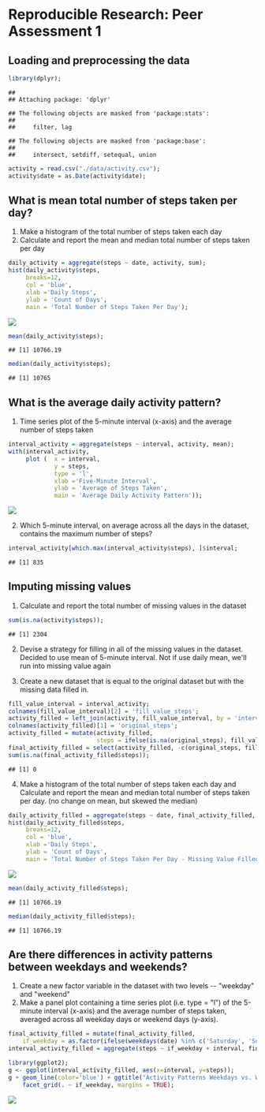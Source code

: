 # Reproducible Research: Peer Assessment 1


## Loading and preprocessing the data

```r
library(dplyr);
```

```
## 
## Attaching package: 'dplyr'
```

```
## The following objects are masked from 'package:stats':
## 
##     filter, lag
```

```
## The following objects are masked from 'package:base':
## 
##     intersect, setdiff, setequal, union
```

```r
activity = read.csv("./data/activity.csv");
activity$date = as.Date(activity$date);
```

## What is mean total number of steps taken per day?

1. Make a histogram of the total number of steps taken each day
2. Calculate and report the mean and median total number of steps taken per day

```r
daily_activity = aggregate(steps ~ date, activity, sum);
hist(daily_activity$steps, 
     breaks=12,
     col = 'blue',
     xlab ='Daily Steps',
     ylab = 'Count of Days',
     main = 'Total Number of Steps Taken Per Day');
```

![](PA1_template_files/figure-html/mean_per_day-1.png)<!-- -->

```r
mean(daily_activity$steps);
```

```
## [1] 10766.19
```

```r
median(daily_activity$steps);
```

```
## [1] 10765
```

## What is the average daily activity pattern?
1. Time series plot of the 5-minute interval (x-axis) and the average number of steps taken



```r
interval_activity = aggregate(steps ~ interval, activity, mean);
with(interval_activity, 
     plot (  x = interval,
             y = steps, 
             type = 'l',
             xlab ='Five-Minute Interval',
             ylab = 'Average of Steps Taken',
             main = 'Average Daily Activity Pattern'));
```

![](PA1_template_files/figure-html/daily_pattern-1.png)<!-- -->

2. Which 5-minute interval, on average across all the days in the dataset, contains the maximum number of steps?

```r
interval_activity[which.max(interval_activity$steps), ]$interval;
```

```
## [1] 835
```

## Imputing missing values
1. Calculate and report the total number of missing values in the dataset

```r
sum(is.na(activity$steps));
```

```
## [1] 2304
```

2. Devise a strategy for filling in all of the missing values in the dataset. 
Decided to use mean of 5-minute interval.  Not if use daily mean, we'll run into missing value again

3. Create a new dataset that is equal to the original dataset but with the missing data filled in.

```r
fill_value_interval = interval_activity;
colnames(fill_value_interval)[2] = 'fill_value_steps';
activity_filled = left_join(activity, fill_value_interval, by = 'interval');
colnames(activity_filled)[1] = 'original_steps';
activity_filled = mutate(activity_filled, 
                         steps = ifelse(is.na(original_steps), fill_value_steps, original_steps));
final_activity_filled = select(activity_filled, -c(original_steps, fill_value_steps));
sum(is.na(final_activity_filled$steps));
```

```
## [1] 0
```

4. Make a histogram of the total number of steps taken each day 
and Calculate and report the mean and median total number of steps taken per day.
(no change on mean, but skewed the median)

```r
daily_activity_filled = aggregate(steps ~ date, final_activity_filled, sum);
hist(daily_activity_filled$steps, 
     breaks=12,
     col = 'blue',
     xlab ='Daily Steps',
     ylab = 'Count of Days',
     main = 'Total Number of Steps Taken Per Day - Missing Value Filled');
```

![](PA1_template_files/figure-html/missing_4-1.png)<!-- -->

```r
mean(daily_activity_filled$steps);
```

```
## [1] 10766.19
```

```r
median(daily_activity_filled$steps);
```

```
## [1] 10766.19
```


## Are there differences in activity patterns between weekdays and weekends?
1. Create a new factor variable in the dataset with two levels -- "weekday" and "weekend"
2. Make a panel plot containing a time series plot (i.e. type = "l") of the 5-minute interval (x-axis) 
  and the average number of steps taken, averaged across all weekday days or weekend days (y-axis).

```r
final_activity_filled = mutate(final_activity_filled, 
    if_weekday = as.factor(ifelse(weekdays(date) %in% c('Saturday', 'Sunday'), 'weekend', 'weekday')));
interval_activity_filled = aggregate(steps ~ if_weekday + interval, final_activity_filled, mean);

library(ggplot2);
g <- ggplot(interval_activity_filled, aes(x=interval, y=steps));
g + geom_line(color='blue') + ggtitle("Activity Patterns Weekdays vs. Weekend") +
    facet_grid(. ~ if_weekday, margins = TRUE);
```

![](PA1_template_files/figure-html/weekday-1.png)<!-- -->
